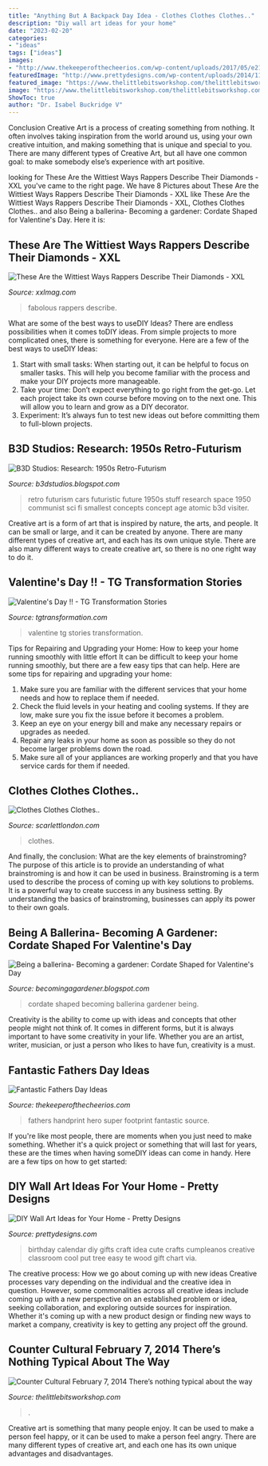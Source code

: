 ```yaml
---
title: "Anything But A Backpack Day Idea - Clothes Clothes Clothes.."
description: "Diy wall art ideas for your home"
date: "2023-02-20"
categories:
- "ideas"
tags: ["ideas"]
images:
- "http://www.thekeeperofthecheerios.com/wp-content/uploads/2017/05/e21527fce6218b6a334c32f929b407f7.jpg"
featuredImage: "http://www.prettydesigns.com/wp-content/uploads/2014/11/Birthday-Calendar.jpg"
featured_image: "https://www.thelittlebitsworkshop.com/thelittlebitsworkshop.com/Resources/Archive_files/shapeimage_26.png"
image: "https://www.thelittlebitsworkshop.com/thelittlebitsworkshop.com/Resources/Archive_files/shapeimage_26.png"
ShowToc: true
author: "Dr. Isabel Buckridge V"
---
```



Conclusion
Creative Art is a process of creating something from nothing. It often involves taking inspiration from the world around us, using your own creative intuition, and making something that is unique and special to you. There are many different types of Creative Art, but all have one common goal: to make somebody else’s experience with art positive.

	

		
looking for These Are the Wittiest Ways Rappers Describe Their Diamonds - XXL you've came to the right page. We have 8 Pictures about These Are the Wittiest Ways Rappers Describe Their Diamonds - XXL like These Are the Wittiest Ways Rappers Describe Their Diamonds - XXL, Clothes Clothes Clothes.. and also Being a ballerina- Becoming a gardener: Cordate Shaped for Valentine&#039;s Day. Here it is:
		
    
## These Are The Wittiest Ways Rappers Describe Their Diamonds - XXL

<img loading=lazy src="https://townsquare.media/site/812/files/2020/10/fabolous-2.jpg?w=1200" onerror="this.onerror=null;this.src='https://tse1.mm.bing.net/th?id=OIP.S7yvLWd5JEqrxKcsLh_D3QHaF9&amp;pid=15.1';" alt="These Are the Wittiest Ways Rappers Describe Their Diamonds - XXL">

_Source: xxlmag.com_

>fabolous rappers describe. 

	

What are some of the best ways to useDIY Ideas?
There are endless possibilities when it comes toDIY ideas. From simple projects to more complicated ones, there is something for everyone. Here are a few of the best ways to useDIY Ideas: 
1. Start with small tasks: When starting out, it can be helpful to focus on smaller tasks. This will help you become familiar with the process and make your DIY projects more manageable. 
2. Take your time: Don’t expect everything to go right from the get-go. Let each project take its own course before moving on to the next one. This will allow you to learn and grow as a DIY decorator. 
3. Experiment: It’s always fun to test new ideas out before committing them to full-blown projects.

    
## B3D Studios: Research: 1950s Retro-Futurism

<img loading=lazy src="http://3.bp.blogspot.com/_ERSGg8pg_sk/TJ5i3XGsMII/AAAAAAAABO0/-Bsn4-TYSpI/s1600/Retro-Futurism+Cars+1.jpg" onerror="this.onerror=null;this.src='https://tse1.mm.bing.net/th?id=OIP.-K6ZIjr9M__4Bsvzc_-9JQHaKK&amp;pid=15.1';" alt="B3D Studios: Research: 1950s Retro-Futurism">

_Source: b3dstudios.blogspot.com_

>retro futurism cars futuristic future 1950s stuff research space 1950 communist sci fi smallest concepts concept age atomic b3d visiter. 

	

Creative art is a form of art that is inspired by nature, the arts, and people. It can be small or large, and it can be created by anyone. There are many different types of creative art, and each has its own unique style. There are also many different ways to create creative art, so there is no one right way to do it.

    
## Valentine&#039;s Day !! - TG Transformation Stories

<img loading=lazy src="https://i1.wp.com/www.tgtransformation.com/wp-content/uploads/2017/09/sketch-1506365557450.png?fit=640%2C360" onerror="this.onerror=null;this.src='https://tse4.mm.bing.net/th?id=OIP._BtDqIfSi64TdfsIt52GFgHaEK&amp;pid=15.1';" alt="Valentine&#039;s Day !! - TG Transformation Stories">

_Source: tgtransformation.com_

>valentine tg stories transformation. 

	

Tips for Repairing and Upgrading your Home: How to keep your home running smoothly with little effort
It can be difficult to keep your home running smoothly, but there are a few easy tips that can help. Here are some tips for repairing and upgrading your home:
1. Make sure you are familiar with the different services that your home needs and how to replace them if needed.
2. Check the fluid levels in your heating and cooling systems. If they are low, make sure you fix the issue before it becomes a problem.
3. Keep an eye on your energy bill and make any necessary repairs or upgrades as needed.
4. Repair any leaks in your home as soon as possible so they do not become larger problems down the road.
5. Make sure all of your appliances are working properly and that you have service cards for them if needed.

    
## Clothes Clothes Clothes..

<img loading=lazy src="http://scarlettlondon.com/wp-content/uploads/2011/06/IMG_2351.jpg" onerror="this.onerror=null;this.src='https://tse1.mm.bing.net/th?id=OIP.upOnE5nUr7Myti6b4FJCGAHaLH&amp;pid=15.1';" alt="Clothes Clothes Clothes..">

_Source: scarlettlondon.com_

>clothes. 

	

And finally, the conclusion: What are the key elements of brainstroming?
The purpose of this article is to provide an understanding of what brainstroming is and how it can be used in business. Brainstroming is a term used to describe the process of coming up with key solutions to problems. It is a powerful way to create success in any business setting. By understanding the basics of brainstroming, businesses can apply its power to their own goals.

    
## Being A Ballerina- Becoming A Gardener: Cordate Shaped For Valentine&#039;s Day

<img loading=lazy src="http://2.bp.blogspot.com/_CskCvOqUbTI/TOqiWirf6PI/AAAAAAAAJ_o/ZuVUjMyZBjw/s1600/IMG_0414.JPG" onerror="this.onerror=null;this.src='https://tse1.mm.bing.net/th?id=OIP.YfUqjrKMtEo7-H844zloCQHaFj&amp;pid=15.1';" alt="Being a ballerina- Becoming a gardener: Cordate Shaped for Valentine&#039;s Day">

_Source: becomingagardener.blogspot.com_

>cordate shaped becoming ballerina gardener being. 

	

Creativity is the ability to come up with ideas and concepts that other people might not think of. It comes in different forms, but it is always important to have some creativity in your life. Whether you are an artist, writer, musician, or just a person who likes to have fun, creativity is a must.

    
## Fantastic Fathers Day Ideas

<img loading=lazy src="http://www.thekeeperofthecheerios.com/wp-content/uploads/2017/05/e21527fce6218b6a334c32f929b407f7.jpg" onerror="this.onerror=null;this.src='https://tse1.mm.bing.net/th?id=OIP.UVDNASWLdQYy686RjslVLwHaMW&amp;pid=15.1';" alt="Fantastic Fathers Day Ideas">

_Source: thekeeperofthecheerios.com_

>fathers handprint hero super footprint fantastic source. 

	

If you're like most people, there are moments when you just need to make something. Whether it's a quick project or something that will last for years, these are the times when having someDIY ideas can come in handy. Here are a few tips on how to get started:

    
## DIY Wall Art Ideas For Your Home - Pretty Designs

<img loading=lazy src="http://www.prettydesigns.com/wp-content/uploads/2014/11/Birthday-Calendar.jpg" onerror="this.onerror=null;this.src='https://tse4.mm.bing.net/th?id=OIP.uhQNUpWK98Iu65pYHiSyhwHaLH&amp;pid=15.1';" alt="DIY Wall Art Ideas for Your Home - Pretty Designs">

_Source: prettydesigns.com_

>birthday calendar diy gifts craft idea cute crafts cumpleanos creative classroom cool put tree easy te wood gift chart via. 

	

The creative process: How we go about coming up with new ideas
Creative processes vary depending on the individual and the creative idea in question. However, some commonalities across all creative ideas include coming up with a new perspective on an established problem or idea, seeking collaboration, and exploring outside sources for inspiration. Whether it's coming up with a new product design or finding new ways to market a company, creativity is key to getting any project off the ground.

    
## Counter Cultural February 7, 2014 There’s Nothing Typical About The Way

<img loading=lazy src="https://www.thelittlebitsworkshop.com/thelittlebitsworkshop.com/Resources/Archive_files/shapeimage_26.png" onerror="this.onerror=null;this.src='https://tse4.mm.bing.net/th?id=OIP.q_40TRM4m9FPZv3kYp-eBQAAAA&amp;pid=15.1';" alt="Counter Cultural February 7, 2014 There’s nothing typical about the way">

_Source: thelittlebitsworkshop.com_

>. 

	

Creative art is something that many people enjoy. It can be used to make a person feel happy, or it can be used to make a person feel angry. There are many different types of creative art, and each one has its own unique advantages and disadvantages.


